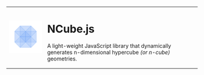 <table>
    <tr>
        <td>
            <img src="./assets/ncube250.gif" />
        </td>
        <td>
            <h1>NCube.js</h1>
            <p>A light-weight JavaScript library that dynamically generates n-dimensional hypercube <i>(or n-cube)</i> geometries.</p>
        </td>
    </tr>
</table>